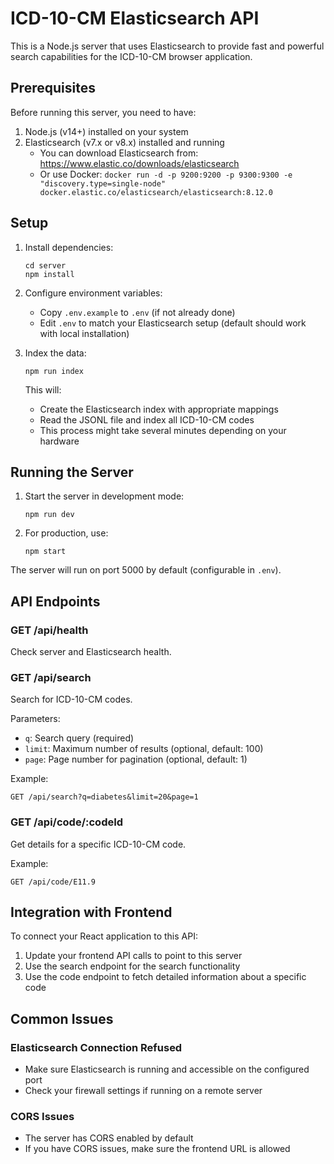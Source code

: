 # ICD-10-CM Elasticsearch API

This is a Node.js server that uses Elasticsearch to provide fast and powerful search capabilities for the ICD-10-CM browser application.

## Prerequisites

Before running this server, you need to have:

1. Node.js (v14+) installed on your system
2. Elasticsearch (v7.x or v8.x) installed and running
   - You can download Elasticsearch from: https://www.elastic.co/downloads/elasticsearch
   - Or use Docker: `docker run -d -p 9200:9200 -p 9300:9300 -e "discovery.type=single-node" docker.elastic.co/elasticsearch/elasticsearch:8.12.0`

## Setup

1. Install dependencies:
   ```
   cd server
   npm install
   ```

2. Configure environment variables:
   - Copy `.env.example` to `.env` (if not already done)
   - Edit `.env` to match your Elasticsearch setup (default should work with local installation)

3. Index the data:
   ```
   npm run index
   ```
   This will:
   - Create the Elasticsearch index with appropriate mappings
   - Read the JSONL file and index all ICD-10-CM codes
   - This process might take several minutes depending on your hardware

## Running the Server

1. Start the server in development mode:
   ```
   npm run dev
   ```

2. For production, use:
   ```
   npm start
   ```

The server will run on port 5000 by default (configurable in `.env`).

## API Endpoints

### GET /api/health
Check server and Elasticsearch health.

### GET /api/search
Search for ICD-10-CM codes.

Parameters:
- `q`: Search query (required)
- `limit`: Maximum number of results (optional, default: 100)
- `page`: Page number for pagination (optional, default: 1)

Example:
```
GET /api/search?q=diabetes&limit=20&page=1
```

### GET /api/code/:codeId
Get details for a specific ICD-10-CM code.

Example:
```
GET /api/code/E11.9
```

## Integration with Frontend

To connect your React application to this API:

1. Update your frontend API calls to point to this server
2. Use the search endpoint for the search functionality
3. Use the code endpoint to fetch detailed information about a specific code

## Common Issues

### Elasticsearch Connection Refused
- Make sure Elasticsearch is running and accessible on the configured port
- Check your firewall settings if running on a remote server

### CORS Issues
- The server has CORS enabled by default
- If you have CORS issues, make sure the frontend URL is allowed 